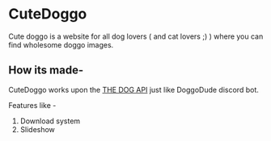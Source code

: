 # CuteDoggo

Cute doggo is a website for all dog lovers ( and cat lovers ;) ) where you can find wholesome doggo images.

## How its made-

CuteDoggo works upon the [THE DOG API]("https://api.thedogapi.com/v1/images/search") just like DoggoDude discord bot.

Features like -

1. Download system
2. Slideshow
